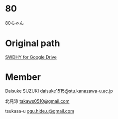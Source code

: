 # 80
80ちゃん

# Original path
<a href="https://drive.google.com/drive/u/0/folders/19vBwXucsIokRlx7sUrJF8FMKlW8F601F">
  SWDHY for Google Drive
</a>

# Member

Daisuke SUZUKI 
<a href="
daisuke1515@stu.kanazawa-u.ac.jp">
daisuke1515@stu.kanazawa-u.ac.jp
</a>

北見涼
<a href="
takaws0510@gmail.com">
takaws0510@gmail.com
</a>

tsukasa-u
<a href="
ogu.hide.u@gmail.com">
ogu.hide.u@gmail.com
</a>
